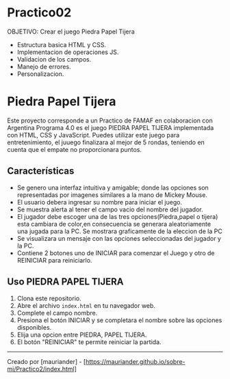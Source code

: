 # Practico02

OBJETIVO: Crear el juego Piedra Papel Tijera

- Estructura basica HTML y CSS.
- Implementacion de operaciones JS.
- Validacion de los campos.
- Manejo de errores.
- Personalizacion.

# Piedra Papel Tijera

Este proyecto corresponde a un Practico de FAMAF en colaboracion con Argentina Programa 4.0 es el juego PIEDRA PAPEL TIJERA implementada con HTML, CSS y JavaScript. Puedes utilizar este juego para entretenimiento, el juuego finalizara al mejor de 5 rondas, teniendo en cuenta que el empate no proporcionara puntos.

## Características

- Se genero una interfaz intuitiva y amigable; donde las opciones son representadas por imagenes similares a la mano de Mickey Mouse.
- El usuario debera ingresar su nombre para iniciar el juego.
- Se muestra alerta al tener el campo vacio del nombre del jugador.
- El jugador debe escoger una de las tres opciones(Piedra,papel o tijera) esta cambiara de color,en consecuencia se generara aleatoriamente una jugada para la PC. Se mostrara graficamente de la eleccion de la PC
- Se visualizara un mensaje con las opciones seleccionadas del jugador y la PC.
- Contiene 2 botones uno de INICIAR para comenzar el Juego y otro de REINICIAR para reiniciarlo.

## Uso PIEDRA PAPEL TIJERA

1. Clona este repositorio.
2. Abre el archivo `index.html` en tu navegador web.
3. Complete el campo nombre.
4. Presiona el botón INICIAR y se completara el nombre sobre las opciones disponibles.
5. Elija una opcion entre PIEDRA, PAPEL TIJERA.
6. El botón "REINICIAR" te permite reiniciar la partida.

---

Creado por [mauriander] - [https://mauriander.github.io/sobre-mi/Practico2/index.html]
